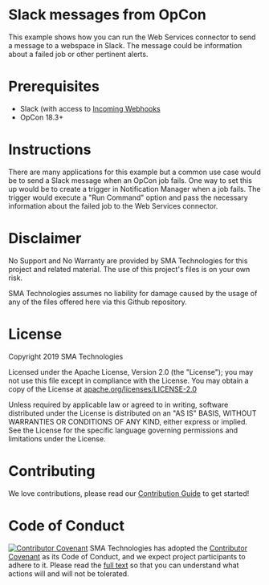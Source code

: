 # Slack messages from OpCon
This example shows how you can run the Web Services connector to send a message to a webspace in Slack. The message could be information about a failed job or other pertinent alerts.

# Prerequisites
* Slack (with access to <a href="https://api.slack.com/messaging/webhooks">Incoming Webhooks</a>
* OpCon 18.3+

# Instructions
There are many applications for this example but a common use case would be to send a Slack message when an OpCon job fails.  One way to set this up would be to create a trigger in Notification Manager when a job fails.  The trigger would execute a "Run Command" option and pass the necessary information about the failed job to the Web Services connector.

# Disclaimer
No Support and No Warranty are provided by SMA Technologies for this project and related material. The use of this project's files is on your own risk.

SMA Technologies assumes no liability for damage caused by the usage of any of the files offered here via this Github repository.

# License
Copyright 2019 SMA Technologies

Licensed under the Apache License, Version 2.0 (the "License");
you may not use this file except in compliance with the License.
You may obtain a copy of the License at [apache.org/licenses/LICENSE-2.0](http://www.apache.org/licenses/LICENSE-2.0)

Unless required by applicable law or agreed to in writing, software
distributed under the License is distributed on an "AS IS" BASIS,
WITHOUT WARRANTIES OR CONDITIONS OF ANY KIND, either express or implied.
See the License for the specific language governing permissions and
limitations under the License.

# Contributing
We love contributions, please read our [Contribution Guide](CONTRIBUTING.md) to get started!

# Code of Conduct
[![Contributor Covenant](https://img.shields.io/badge/Contributor%20Covenant-v2.0%20adopted-ff69b4.svg)](code-of-conduct.md)
SMA Technologies has adopted the [Contributor Covenant](CODE_OF_CONDUCT.md) as its Code of Conduct, and we expect project participants to adhere to it. Please read the [full text](CODE_OF_CONDUCT.md) so that you can understand what actions will and will not be tolerated.

